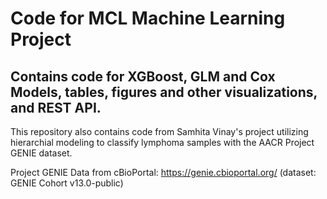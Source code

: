 # Code for MCL Machine Learning Project
## Contains code for XGBoost, GLM and Cox Models, tables, figures and other visualizations, and REST API.

This repository also contains code from Samhita Vinay's project utilizing hierarchial modeling to classify lymphoma samples with the AACR Project GENIE dataset.

Project GENIE Data from cBioPortal: https://genie.cbioportal.org/ (dataset: GENIE Cohort v13.0-public) 
